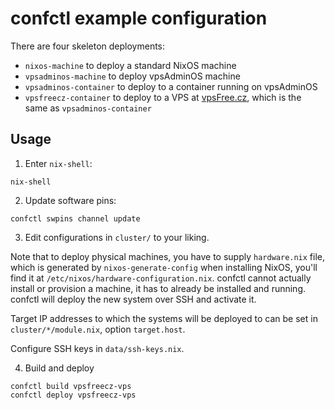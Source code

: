# confctl example configuration
There are four skeleton deployments:

* `nixos-machine` to deploy a standard NixOS machine
* `vpsadminos-machine` to deploy vpsAdminOS machine
* `vpsadminos-container` to deploy to a container running on vpsAdminOS
* `vpsfreecz-container` to deploy to a VPS at [vpsFree.cz](https://vpsfree.org),
  which is the same as `vpsadminos-container`

## Usage
1. Enter `nix-shell`:
```
nix-shell
```

2. Update software pins:
```
confctl swpins channel update
```

3. Edit configurations in `cluster/` to your liking.

Note that to deploy physical machines, you have to supply `hardware.nix` file,
which is generated by `nixos-generate-config` when installing NixOS, you'll find
it at `/etc/nixos/hardware-configuration.nix`. confctl cannot actually install
or provision a machine, it has to already be installed and running. confctl will
deploy the new system over SSH and activate it.

Target IP addresses to which the systems will be deployed to can be set
in `cluster/*/module.nix`, option `target.host`.

Configure SSH keys in `data/ssh-keys.nix`.

4. Build and deploy
```
confctl build vpsfreecz-vps
confctl deploy vpsfreecz-vps
```
